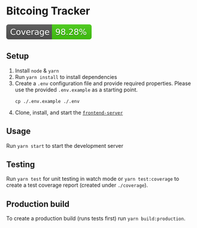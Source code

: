 # Bitcoing Tracker

![Test Coverage](./coverage.svg)

## Setup

1. Install `node` & `yarn`
1. Run `yarn install` to install dependencies
1. Create a `.env` configuration file and provide required properties. Please use the provided `.env.example` as a starting point.
    ```
    cp ./.env.example ./.env
    ```
1. Clone, install, and start the [`frontend-server`](https://github.com/rudasn/outlyer-frontend-server)

## Usage

Run `yarn start` to start the development server

## Testing

Run `yarn test` for unit testing in watch mode or `yarn test:coverage` to create a test coverage report (created under `./coverage`).

## Production build

To create a production build (runs tests first) run `yarn build:production`.
